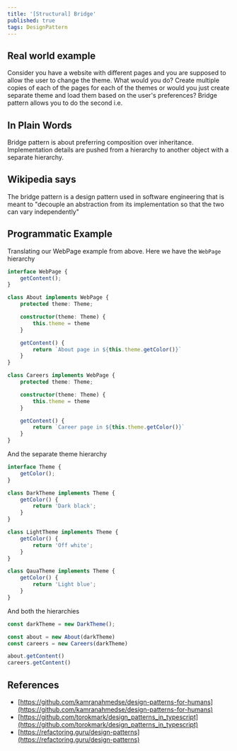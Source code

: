 ```yaml
---
title: '[Structural] Bridge'
published: true
tags: DesignPattern
---
```


## Real world example

Consider you have a website with different pages and you are supposed to allow
the user to change the theme. What would you do? Create multiple copies of
each of the pages for each of the themes or would you just create separate
theme and load them based on the user's preferences? Bridge pattern allows you
to do the second i.e.

## In Plain Words

Bridge pattern is about preferring composition over inheritance.
Implementation details are pushed from a hierarchy to another object with a
separate hierarchy.

## Wikipedia says

The bridge pattern is a design pattern used in software engineering that is
meant to "decouple an abstraction from its implementation so that the two can
vary independently"

## Programmatic Example

Translating our WebPage example from above. Here we have the `WebPage`
hierarchy

```typescript
interface WebPage {
    getContent();
}

class About implements WebPage {
    protected theme: Theme;

    constructor(theme: Theme) {
        this.theme = theme
    }

    getContent() {
        return `About page in ${this.theme.getColor()}`
    }
}

class Careers implements WebPage {
    protected theme: Theme;

    constructor(theme: Theme) {
        this.theme = theme
    }

    getContent() {
        return `Career page in ${this.theme.getColor()}`
    }
}
```

And the separate theme hierarchy

```typescript
interface Theme {
    getColor();
}

class DarkTheme implements Theme {
    getColor() {
        return 'Dark black';
    }
}

class LightTheme implements Theme {
    getColor() {
        return 'Off white';
    }
}

class QauaTheme implements Theme {
    getColor() {
        return 'Light blue';
    }
}
```

And both the hierarchies

```typescript
const darkTheme = new DarkTheme();

const about = new About(darkTheme)
const careers = new Careers(darkTheme)

about.getContent()
careers.getContent()
```

## References

- [https://github.com/kamranahmedse/design-patterns-for-humans](https://github.com/kamranahmedse/design-patterns-for-humans)
- [https://github.com/torokmark/design_patterns_in_typescript](https://github.com/torokmark/design_patterns_in_typescript)
- [https://refactoring.guru/design-patterns](https://refactoring.guru/design-patterns)